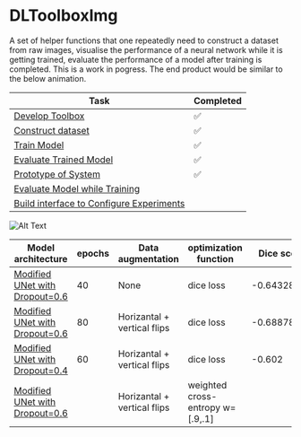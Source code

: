 # DLToolboxImg



A set of helper functions that one repeatedly need to construct a dataset from raw images, visualise the performance of a neural network while it is getting trained, evaluate the performance of a model after training is completed. 
This is a work in pogress. The end product would be similar to the below animation. 



|  **Task**                                              |  **Completed**
|-------------------------------------------------------|--------------------
[Develop Toolbox](https://github.com/x110/DLToolboxImg/blob/master/DLToolboxImg.ipynb)            |:white_check_mark:
[Construct dataset](https://github.com/x110/DLToolboxImg/blob/master/NoduleSegmentation.ipynb)                                    |:white_check_mark:
[Train Model](https://github.com/x110/DLToolboxImg/blob/master/NoduleSegmentationModel.ipynb)                                    |:white_check_mark:
[Evaluate Trained Model](https://github.com/x110/DLToolboxImg/blob/master/Evaluate_trained_model.ipynb)                                    |:white_check_mark:
[Prototype of System](https://github.com/x110/DLToolboxImg/blob/master/Prototype.ipynb)                                    |:white_check_mark:
[Evaluate Model while Training]()                                    |
[Build interface to Configure Experiments]()                                    |

![Alt Text](https://raw.githubusercontent.com/x110/DLToolboxImg/master/Chest_Cavity.gif)


|  **Model architecture**  |  **epochs**  |  **Data augmentation** |  **optimization function** |**Dice score**
|--------------------------|--------------|------------------------|------------------------|-------------------|
[Modified UNet with Dropout=0.6](https://github.com/x110/DLToolboxImg/blob/master/NoduleSegmentationModel.ipynb)| 40  |  None |  dice loss |-0.64328116
[Modified UNet with Dropout=0.6](https://github.com/x110/DLToolboxImg/blob/master/NoduleSegmentationModel2.ipynb)| 80 |  Horizantal + vertical flips |  dice loss| -0.68878084
[Modified UNet with Dropout=0.4](https://github.com/x110/DLToolboxImg/blob/master/NoduleSegmentationModel3.ipynb)| 60 |  Horizantal + vertical flips |  dice loss| -0.602
[Modified UNet with Dropout=0.6]()|  |  Horizantal + vertical flips |  weighted cross-entropy w=[.9,.1]| 
<!--
##  Check the most recent notebook [here](https://github.com/x110/DLToolboxImg/blob/master/DLToolboxImg_3.ipynb)                                    |:white_check_mark:
)
|  **Task**                                              |  **Completed**
|-------------------------------------------------------|--------------------
[Download dataset](https://github.com/x110/DLToolboxImg/blob/master/DL_02_PreProcessing/download_dataset.ipynb)            |:white_check_mark:
[Read DICOM data](https://github.com/x110/DLToolboxImg/blob/master/DL_002_load_data.ipynb)                                    |:white_check_mark:
[Split data to train, validate, and test](https://github.com/x110/DLToolboxImg/blob/master/DL_003_filter_nodules_by_diameter.ipynb)              |  :white_check_mark:
[Filter data by nodule size](https://github.com/x110/DLToolboxImg/blob/master/DL_003_filter_nodules_by_diameter.ipynb)              |  :white_check_mark:
[Distribution of nodule diameter](https://github.com/x110/DLToolboxImg/blob/master/DL_003_filter_nodules_by_diameter.ipynb)              |  :white_check_mark:
[Preprocessing:convert to HU units](https://github.com/x110/DLToolboxImg/blob/master/DL_004_Preprocessing_convert_to_Hounsfields_Unit.ipynb)              |  :white_check_mark:
[Preprocessing:Resample scans to uniform resolution](https://github.com/x110/DLToolboxImg/blob/master/DL_005_Preprocessing_resample_to_new_resolution.ipynb)              |  :white_check_mark:
[Distribution of original scan resolutions](https://github.com/x110/DLToolboxImg/blob/master/DL_005_Preprocessing_resample_to_new_resolution.ipynb)              |  :white_check_mark:
[Preprocessing: Normalization](https://github.com/x110/DLToolboxImg/blob/master/DL_006_Preprocessing_Normalization.ipynb)              |  :white_check_mark:
[Find center of nodules](https://github.com/x110/DLToolboxImg/blob/master/DL_008_find_nodule_center.ipynb)              |  :white_check_mark:
[Find center of nodules and bounding box](https://github.com/x110/DLToolboxImg/blob/master/DL_009_find_bbox.ipynb)              |  :white_check_mark:
[Find boolean mask for all nodules in scan](https://github.com/x110/DLToolboxImg/blob/master/DL_009_find_bbox.ipynb)              |  :white_check_mark:
[Find boolean mask for lung in scan](https://github.com/x110/DLToolboxImg/blob/master/DL_010_create_lung_mask.ipynb)              |  :white_check_mark:
[Extract small 3d patches from 3-D images](https://github.com/x110/DLToolboxImg/blob/master/DL_02_PatchesExtraction3DImage.ipynb)              |  :white_check_mark:
[Evaluate Model 1](https://github.com/x110/DLToolboxImg/blob/master/DL_01_EvaluateModel.ipynb)              |  :white_check_mark:
[Evaluate Model 2](https://github.com/x110/DLToolboxImg/blob/master/DL_02_EvaluateModel.ipynb)              |  :white_check_mark:
[Train from random weights initializatoin]()              |  
[Resume training from last check point]()              |  
[Visualize model every 50 epochs]()              |  
[Visualize performance on a single full CT-scan]()              |  

--> 

